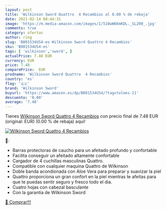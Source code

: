 ```yaml
---
layout: post
title: 'Wilkinson Sword Quattro  4 Recambios al 0.00 % de rebaja'
date: 2021-02-14 08:44:31
image: 'https://m.media-amazon.com/images/I/510wW6KmKDL._SL200_.jpg'
comments: true
category: ofertas
author: ring
slug: 'B001534US4-es Wilkinson Sword Quattro 4 Recambios'
sku: 'B001534US4-es'
tags: [ 'wilkinson','sword', ]
actualPrice: 7.48 EUR
currency: EUR
price: 7.48
comparePrice:  EUR
prodname: 'Wilkinson Sword Quattro  4 Recambios'
country: 'es'
flag: '🇪🇸'
brand: 'Wilkinson Sword'
buyurl: 'https://www.amazon.es/dp/B001534US4/?tag=tolees-21'
descuento: '0.00'
average: '7.48'
---
```


Tienes [Wilkinson Sword Quattro  4 Recambios](https://www.amazon.es/dp/B001534US4/?tag=tolees-21) con precio final de  7.48 EUR (original:  EUR) (0.00 %  de rebaja) aqui!

[![Wilkinson Sword Quattro  4 Recambios](https://m.media-amazon.com/images/I/510wW6KmKDL._SL200_.jpg)](https://www.amazon.es/dp/B001534US4/?tag=tolees-21)

🔎:

- Barras protectoras de caucho para un afeitado profundo y confortable
- Facilita conseguir un afeitado altamente confortable
- Cargador de 4 cuchillas masculinas Quattro.
- Compatible con cualquier maquina Quattro de Wilkinson
- Doble banda acondionada con Aloe Vera para preparar y suavizar la piel
- Quattro proporciona un gran confort en la piel mientras te afeitas para que te puedas sentir seguro y fresco todo el dia.
- Cuatro hojas con cabezal basculante
- Con la garantia de Wilkinson Sword

[🛒 Comprar!!!](https://www.amazon.es/dp/B001534US4/?tag=tolees-21)
